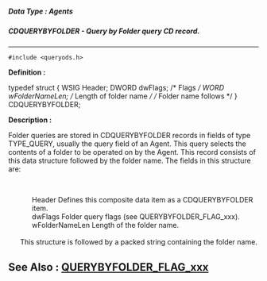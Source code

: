##### Data Type : Agents
##### CDQUERYBYFOLDER - Query by Folder query CD record.
---
```
#include <queryods.h>
```

**Definition :**

typedef struct {
   WSIG Header;
   DWORD dwFlags;       /* Flags */
   WORD wFolderNameLen; /* Length of folder name */
	 /* Folder name follows */
} CDQUERYBYFOLDER;

**Description :**

Folder queries are stored in CDQUERYBYFOLDER records in fields of type TYPE_QUERY, usually the query field of an Agent.  This query selects the contents of a folder to be operated on by the Agent.  This record consists of this data structure followed by the folder name.  The fields in this structure are:
<ul><br>

<ul>Header		Defines this composite data item as a CDQUERYBYFOLDER item.<br>
dwFlags		Folder query flags (see QUERYBYFOLDER_FLAG_xxx).<br>
wFolderNameLen	Length of the folder name.</ul>
<br>
This structure is followed by a packed string containing the folder name.</ul>



**See Also :**
[QUERYBYFOLDER_FLAG_xxx](/domino-c-api-docs/reference/Symb/QUERYBYFOLDER_FLAG_xxx)
---
